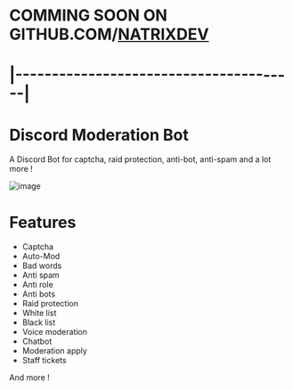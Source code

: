 # COMMING SOON ON GITHUB.COM/[NATRIXDEV](https://github.com/natrixdev)

# |---------------------------------------|


# Discord Moderation Bot 
A Discord Bot for captcha, raid protection, anti-bot, anti-spam and a lot more ! 

![image](https://user-images.githubusercontent.com/88579983/210184292-ea7a5079-1b8d-4cee-8e75-8541caf99a2d.png)


# Features
- Captcha 
- Auto-Mod
- Bad words
- Anti spam
- Anti role 
- Anti bots
- Raid protection
- White list 
- Black list 
- Voice moderation 
- Chatbot 
- Moderation apply 
- Staff tickets

And more ! 
